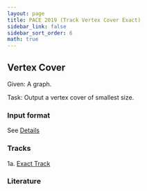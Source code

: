 ```yaml
---
layout: page
title: PACE 2019 (Track Vertex Cover Exact)
sidebar_link: false
sidebar_sort_order: 6
math: true
---
```


## Vertex Cover 
Given:
A graph.

Task:
Output a vertex cover of smallest size.



### Input format

See [Details](vc_format)

### Tracks
1a. [Exact Track](vc_exact)
    
### Literature




